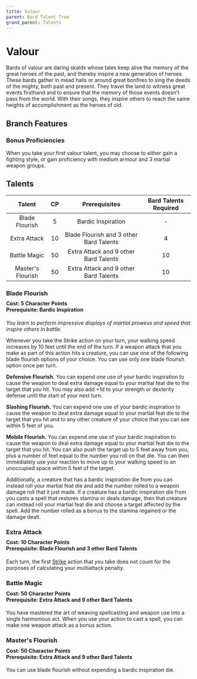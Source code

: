 ```yaml
---
title: Valour
parent: Bard Talent Tree
grand_parent: Talents
---
```


# Valour
Bards of valour are daring skalds whose tales keep alive the memory of the great heroes of the past, and thereby inspire a new generation of heroes. These bards gather in mead halls or around great bonfires to sing the deeds of the mighty, both past and present. They travel the land to witness great events firsthand and to ensure that the memory of those events doesn’t pass from the world. With their songs, they inspire others to reach the same heights of accomplishment as the heroes of old.

## Branch Features

### Bonus Proficiencies
When you take your first valour talent, you may choose to either gain a fighting style, or gain proficiency with medium armour and 3 martial weapon groups.

## Talents

| Talent | CP | Prerequisites | Bard Talents Required |
|:------:|:--:|:-------------:|:---------------------:|
| Blade Flourish    | 5  | Bardic Inspiration | - |
| Extra Attack      | 10 | Blade Flourish and 3 other Bard Talents | 4 |
| Battle Magic      | 50 | Extra Attack and 9 other Bard Talents | 10 |
| Master's Flourish | 50 | Extra Attack and 9 other Bard Talents | 10 |

### Blade Flourish

<div style="margin-top:-10px;"></div>

#### **Cost:** 5 Character Points<br>**Prerequisite:** Bardic Inspiration
*You learn to perform impressive displays of martial prowess and speed that inspire others in battle.*

Whenever you take the Strike action on your turn, your walking speed increases by 10 feet until the end of the turn. If a weapon attack that you make as part of this action hits a creature, you can use one of the following blade flourish options of your choice. You can use only one blade flourish option once per turn.

**Defensive Flourish.** You can expend one use of your bardic inspiration to cause the weapon to deal extra damage equal to your martial feat die to the target that you hit. You may also add +1d to your strength or dexterity defense until the start of your next turn.

**Slashing Flourish.** You can expend one use of your bardic inspiration to cause the weapon to deal extra damage equal to your martial feat die to the target that you hit and to any other creature of your choice that you can see within 5 feet of you.

**Mobile Flourish.** You can expend one use of your bardic inspiration to cause the weapon to deal extra damage equal to your martial feat die to the target that you hit. You can also push the target up to 5 feet away from you, plus a number of feet equal to the number you roll on that die. You can then immediately use your reaction to move up to your walking speed to an unoccupied space within 5 feet of the target.

Additionally, a creature that has a bardic inspiration die from you can instead roll your martial feat die and add the number rolled to a weapon damage roll that it just made. If a creature has a bardic inspiration die from you casts a spell that restores stamina or deals damage, then that creature can instead roll your martial feat die and choose a target affected by the spell. Add the number rolled as a bonus to the stamina regained or the damage dealt.

### Extra Attack

<div style="margin-top:-10px;"></div>

#### **Cost:** 10 Character Points<br>**Prerequisite:** Blade Flourish and 3 other Bard Talents
Each turn, the first [Strike](https://stormchaserroleplaying.com/stormchaserRPG/Combat/Actions/Strike/) action that you take does not count for the purposes of calculating your multiattack penalty.

### Battle Magic

<div style="margin-top:-10px;"></div>

#### **Cost:** 50 Character Points<br>**Prerequisite:** Extra Attack and 9 other Bard Talents
You have mastered the art of weaving spellcasting and weapon use into a single harmonious act. When you use your action to cast a spell, you can make one weapon attack as a bonus action.

### Master's Flourish

<div style="margin-top:-10px;"></div>

#### **Cost:** 50 Character Points<br>**Prerequisite:** Extra Attack and 9 other Bard Talents
You can use blade flourish without expending a bardic inspiration die.

